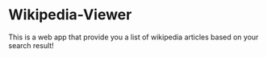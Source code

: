 # Wikipedia-Viewer
This is a web app that provide you a list of wikipedia articles based on your search result!
